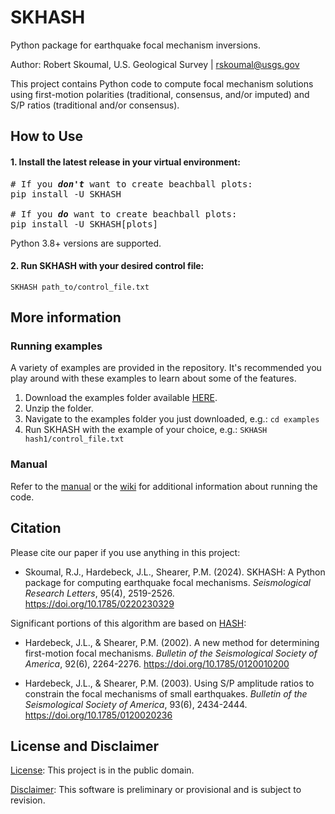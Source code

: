 # SKHASH

Python package for earthquake focal mechanism inversions.

Author: Robert Skoumal, U.S. Geological Survey | rskoumal@usgs.gov

This project contains Python code to compute focal mechanism solutions using first-motion polarities (traditional, consensus, and/or imputed) and S/P ratios (traditional and/or consensus).

## How to Use
#### 1. Install the latest release in your virtual environment:
<pre>
# If you <i><b>don't</b></i> want to create beachball plots:
pip install -U SKHASH

# If you <i><b>do</b></i> want to create beachball plots:
pip install -U SKHASH[plots]
</pre>
Python 3.8+ versions are supported.

#### 2. Run SKHASH with your desired control file:
```
SKHASH path_to/control_file.txt
```

## More information
### Running examples
A variety of examples are provided in the repository. It's recommended you play around with these examples to learn about some of the features.
1. Download the examples folder available [HERE](https://code.usgs.gov/esc/SKHASH/-/archive/main/SKHASH-main.zip?path=examples).
2. Unzip the folder.
3. Navigate to the examples folder you just downloaded, e.g.:
`
cd examples
`
4. Run SKHASH with the example of your choice, e.g.:
`SKHASH hash1/control_file.txt`

### Manual
Refer to the [manual](https://code.usgs.gov/esc/SKHASH/-/blob/main/SKHASH_manual.pdf) or the [wiki](https://code.usgs.gov/esc/SKHASH/-/wikis/home) for additional information about running the code.


## Citation
Please cite our paper if you use anything in this project:

- Skoumal, R.J., Hardebeck, J.L., Shearer, P.M. (2024). SKHASH: A Python package for computing earthquake focal mechanisms. _Seismological Research Letters_, 95(4), 2519-2526. https://doi.org/10.1785/0220230329

Significant portions of this algorithm are based on [HASH](https://www.usgs.gov/node/279393):

- Hardebeck, J.L., & Shearer, P.M. (2002). A new method for determining first-motion focal mechanisms. _Bulletin of the Seismological Society of America_, 92(6), 2264-2276. https://doi.org/10.1785/0120010200

- Hardebeck, J.L., & Shearer, P.M. (2003). Using S/P amplitude ratios to constrain the focal mechanisms of small earthquakes. _Bulletin of the Seismological Society of America_, 93(6), 2434-2444. https://doi.org/10.1785/0120020236

## License and Disclaimer
[License](https://code.usgs.gov/esc/SKHASH/-/blob/main/LICENSE.md): This project is in the public domain.

[Disclaimer](https://code.usgs.gov/esc/SKHASH/-/blob/main/DISCLAIMER.md): This software is preliminary or provisional and is subject to revision.
